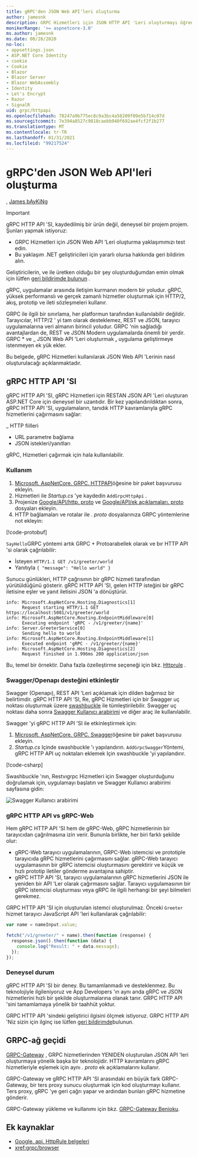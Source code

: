 ```yaml
---
title: gRPC'den JSON Web API'leri oluşturma
author: jamesnk
description: GRPC Hizmetleri için JSON HTTP API 'Leri oluşturmayı öğrenin.
monikerRange: '>= aspnetcore-3.0'
ms.author: jamesnk
ms.date: 08/28/2020
no-loc:
- appsettings.json
- ASP.NET Core Identity
- cookie
- Cookie
- Blazor
- Blazor Server
- Blazor WebAssembly
- Identity
- Let's Encrypt
- Razor
- SignalR
uid: grpc/httpapi
ms.openlocfilehash: 78247a9b775ec8c9a3bc4a58209f09e5b714c07d
ms.sourcegitcommit: 7e394a8527c9818caebb940f692ae4fcf2f1b277
ms.translationtype: MT
ms.contentlocale: tr-TR
ms.lasthandoff: 01/31/2021
ms.locfileid: "99217524"
---
```

# <a name="create-json-web-apis-from-grpc"></a>gRPC'den JSON Web API'leri oluşturma

, [James bAyKiNg](https://twitter.com/jamesnk)

> [!IMPORTANT]
> gRPC HTTP API 'SI, kaydedilmiş bir ürün değil, deneysel bir projem projem. Şunları yapmak istiyoruz:
>
> * GRPC Hizmetleri için JSON Web API 'Leri oluşturma yaklaşımımızı test edin.
> * Bu yaklaşım .NET geliştiricileri için yararlı olursa hakkında geri bildirim alın.
>
> Geliştiricilerin, ve ile üretken olduğu bir şey oluşturduğumdan emin olmak için lütfen [geri bildirimde bulunun](https://github.com/grpc/grpc-dotnet/issues/167) .

gRPC, uygulamalar arasında iletişim kurmanın modern bir yoludur. gRPC, yüksek performanslı ve gerçek zamanlı hizmetler oluşturmak için HTTP/2, akış, prototip ve ileti sözleşmeleri kullanır.

GRPC ile ilgili bir sınırlama, her platformun tarafından kullanılabilir değildir. Tarayıcılar, HTTP/2 ' yi tam olarak desteklemez, REST ve JSON, tarayıcı uygulamalarına veri almanın birincil yoludur. GRPC 'nin sağladığı avantajlardan de, REST ve JSON Modern uygulamalarda önemli bir yerdir. GRPC * ve _ JSON Web API 'Leri oluşturmak **,** uygulama geliştirmeye istenmeyen ek yük ekler.

Bu belgede, gRPC Hizmetleri kullanılarak JSON Web API 'Lerinin nasıl oluşturulacağı açıklanmaktadır.

## <a name="grpc-http-api"></a>gRPC HTTP API 'SI

gRPC HTTP API 'SI, gRPC Hizmetleri için RESTAN JSON API 'Leri oluşturan ASP.NET Core için deneysel bir uzantıdır. Bir kez yapılandırıldıktan sonra, gRPC HTTP API 'SI, uygulamaların, tanıdık HTTP kavramlarıyla gRPC hizmetlerini çağırmasını sağlar:

_ HTTP fiilleri
* URL parametre bağlama
* JSON istekleri/yanıtları

gRPC, Hizmetleri çağırmak için hala kullanılabilir.

### <a name="usage"></a>Kullanım

1. [Microsoft. AspNetCore. GRPC. HTTPAPI](https://www.nuget.org/packages/Microsoft.AspNetCore.Grpc.HttpApi)öğesine bir paket başvurusu ekleyin.
1. Hizmetleri ile *Startup.cs* 'ye kaydedin `AddGrpcHttpApi` .
1. Projenize [Google/API/http. proto](https://github.com/aspnet/AspLabs/blob/c1e59cacf7b9606650d6ec38e54fa3a82377f360/src/GrpcHttpApi/sample/Proto/google/api/http.proto) ve [Google/API/ek açıklamaları. proto](https://github.com/aspnet/AspLabs/blob/c1e59cacf7b9606650d6ec38e54fa3a82377f360/src/GrpcHttpApi/sample/Proto/google/api/annotations.proto) dosyaları ekleyin.
1. HTTP bağlamaları ve rotalar ile *. proto* dosyalarınıza GRPC yöntemlerine not ekleyin:

[!code-protobuf[](~/grpc/httpapi/greet.proto?highlight=3,9-11)]

`SayHello`GRPC yöntemi artık GRPC + Protoarabellek olarak ve bır HTTP API 'si olarak çağrılabilir:

* İsteyen `HTTP/1.1 GET /v1/greeter/world`
* Yanıtıyla `{ "message": "Hello world" }`

Sunucu günlükleri, HTTP çağrısının bir gRPC hizmeti tarafından yürütüldüğünü gösterir. gRPC HTTP API 'SI, gelen HTTP isteğini bir gRPC iletisine eşler ve yanıt iletisini JSON 'a dönüştürür.

```
info: Microsoft.AspNetCore.Hosting.Diagnostics[1]
      Request starting HTTP/1.1 GET https://localhost:5001/v1/greeter/world
info: Microsoft.AspNetCore.Routing.EndpointMiddleware[0]
      Executing endpoint 'gRPC - /v1/greeter/{name}'
info: Server.GreeterService[0]
      Sending hello to world
info: Microsoft.AspNetCore.Routing.EndpointMiddleware[1]
      Executed endpoint 'gRPC - /v1/greeter/{name}'
info: Microsoft.AspNetCore.Hosting.Diagnostics[2]
      Request finished in 1.996ms 200 application/json
```

Bu, temel bir örnektir. Daha fazla özelleştirme seçeneği için bkz. [Httprule](https://cloud.google.com/service-infrastructure/docs/service-management/reference/rpc/google.api#google.api.HttpRule) .

### <a name="enable-swaggeropenapi-support"></a>Swagger/Openapı desteğini etkinleştir

Swagger (Openapı), REST API 'Leri açıklamak için dilden bağımsız bir belirtimdir. gRPC HTTP API 'SI, Re, gRPC Hizmetleri için bir Swagger uç noktası oluşturmak üzere [swashbuckle](https://github.com/domaindrivendev/Swashbuckle.AspNetCore) ile tümleştirilebilir. Swagger uç noktası daha sonra [Swagger Kullanıcı arabirimi](https://swagger.io/swagger-ui/) ve diğer araç ile kullanılabilir.

Swagger 'yi gRPC HTTP API 'SI ile etkinleştirmek için:

1. [Microsoft. AspNetCore. GRPC. Swagger](https://www.nuget.org/packages/Microsoft.AspNetCore.Grpc.Swagger)öğesine bir paket başvurusu ekleyin.
2. *Startup.cs* Içinde swashbuckle 'ı yapılandırın. `AddGrpcSwagger`Yöntemi, gRPC HTTP API uç noktaları eklemek Için swashbuckle 'yi yapılandırır.

[!code-csharp[](~/grpc/httpapi/Startup.cs?name=snippet_1&highlight=6-10,15-19)]

Swashbuckle 'nın, Restvıgrpc Hizmetleri için Swagger oluşturduğunu doğrulamak için, uygulamayı başlatın ve Swagger Kullanıcı arabirimi sayfasına gidin:

![Swagger Kullanıcı arabirimi](~/grpc/httpapi/static/swaggerui.png)

### <a name="grpc-http-api-vs-grpc-web"></a>gRPC HTTP API vs gRPC-Web

Hem gRPC HTTP API 'SI hem de gRPC-Web, gRPC hizmetlerinin bir tarayıcıdan çağrılmasına izin verir. Bununla birlikte, her biri farklı şekilde olur:

* gRPC-Web tarayıcı uygulamalarının, GRPC-Web istemcisi ve prototiple tarayıcıda gRPC hizmetlerini çağırmasını sağlar. gRPC-Web tarayıcı uygulamasının bir gRPC istemcisi oluşturmasını gerektirir ve küçük ve hızlı prototip iletiler gönderme avantajına sahiptir.
* gRPC HTTP API 'SI, tarayıcı uygulamalarının gRPC hizmetlerini JSON ile yeniden bir API 'Ler olarak çağırmasını sağlar. Tarayıcı uygulamasının bir gRPC istemcisi oluşturması veya gRPC ile ilgili herhangi bir şeyi bilmeleri gerekmez.

GRPC HTTP API 'SI için oluşturulan istemci oluşturulmaz. Önceki `Greeter` hizmet tarayıcı JavaScript API 'leri kullanılarak çağrılabilir:

```javascript
var name = nameInput.value;

fetch("/v1/greeter/" + name).then(function (response) {
  response.json().then(function (data) {
    console.log("Result: " + data.message);
  });
});
```

### <a name="experimental-status"></a>Deneysel durum

gRPC HTTP API 'SI bir deney. Bu tamamlanmadı ve desteklenmez. Bu teknolojiyle ilgileniyoruz ve App Developers 'ın aynı anda gRPC ve JSON hizmetlerini hızlı bir şekilde oluşturmalarına olanak tanır. GRPC HTTP API 'sini tamamlamaya yönelik bir taahhüt yoktur.

GRPC HTTP API 'sindeki geliştirici ilgisini ölçmek istiyoruz. GRPC HTTP API 'Niz sizin için ilginç ise lütfen [geri bildirimde](https://github.com/grpc/grpc-dotnet/issues/167)bulunun.

## <a name="grpc-gateway"></a>GRPC-ağ geçidi

[GRPC-Gateway](https://grpc-ecosystem.github.io/grpc-gateway/) , GRPC hizmetlerinden YENIDEN oluşturulan JSON API 'leri oluşturmaya yönelik başka bir teknolojidir. HTTP kavramlarını gRPC hizmetleriyle eşlemek için aynı *. proto* ek açıklamalarını kullanır.

GRPC-Gateway ve gRPC HTTP API 'SI arasındaki en büyük fark GRPC-Gateway, bir ters proxy sunucu oluşturmak için kod oluşturmayı kullanır. Ters proxy, gRPC 'ye geri çağrı yapar ve ardından bunları gRPC hizmetine gönderir.

GRPC-Gateway yükleme ve kullanımı için bkz. [GRPC-Gateway Benioku](https://github.com/grpc-ecosystem/grpc-gateway/#grpc-gateway).

## <a name="additional-resources"></a>Ek kaynaklar

* [Google. api. HttpRule belgeleri](https://cloud.google.com/service-infrastructure/docs/service-management/reference/rpc/google.api#google.api.HttpRule)
* <xref:grpc/browser>

